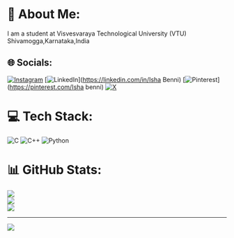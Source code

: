 
# 💫 About Me:
I am a student at Visvesvaraya Technological University (VTU)
Shivamogga,Karnataka,India


## 🌐 Socials:
[![Instagram](https://img.shields.io/badge/Instagram-%23E4405F.svg?logo=Instagram&logoColor=white)](https://instagram.com/Isha_benni) [![LinkedIn](https://img.shields.io/badge/LinkedIn-%230077B5.svg?logo=linkedin&logoColor=white)](https://linkedin.com/in/Isha Benni) [![Pinterest](https://img.shields.io/badge/Pinterest-%23E60023.svg?logo=Pinterest&logoColor=white)](https://pinterest.com/Isha benni) [![X](https://img.shields.io/badge/X-black.svg?logo=X&logoColor=white)](https://x.com/@IshaBenni) 

# 💻 Tech Stack:
![C](https://img.shields.io/badge/c-%2300599C.svg?style=for-the-badge&logo=c&logoColor=white) ![C++](https://img.shields.io/badge/c++-%2300599C.svg?style=for-the-badge&logo=c%2B%2B&logoColor=white) ![Python](https://img.shields.io/badge/python-3670A0?style=for-the-badge&logo=python&logoColor=ffdd54)
# 📊 GitHub Stats:
![](https://github-readme-stats.vercel.app/api?username=Ishabenni&theme=radical&hide_border=false&include_all_commits=true&count_private=true)<br/>
![](https://github-readme-streak-stats.herokuapp.com/?user=Ishabenni&theme=radical&hide_border=false)<br/>
![](https://github-readme-stats.vercel.app/api/top-langs/?username=Ishabenni&theme=radical&hide_border=false&include_all_commits=true&count_private=true&layout=compact)

---
[![](https://visitcount.itsvg.in/api?id=Ishabenni&icon=0&color=7)](https://visitcount.itsvg.in)

<!-- Proudly created with GPRM ( https://gprm.itsvg.in ) -->


